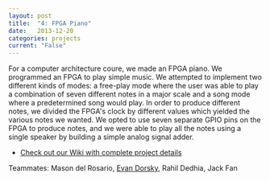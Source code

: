 ```yaml
---
layout: post
title:  "4: FPGA Piano"
date:   2013-12-20
categories: projects
current: "False"
---
```


For a computer architecture coure, we made an FPGA piano. We programmed an FPGA to play simple music. We attempted to implement two different kinds of modes: a free-play mode where the user was able to play a combination of seven different notes in a major scale and a song mode where a predetermined song would play. In order to produce different notes, we divided the FPGA's clock by different values which yielded the various notes we wanted. We opted to use seven separate GPIO pins on the FPGA to produce notes, and we were able to play all the notes using a single speaker by building a simple analog signal adder. 


* [Check out our Wiki with complete project details](http://wikis.olin.edu/ca/doku.php?id=projects:fpga_piano)


Teammates: Mason del Rosario, [Evan Dorsky](http://evandorsky.github.io), Rahil Dedhia, Jack Fan